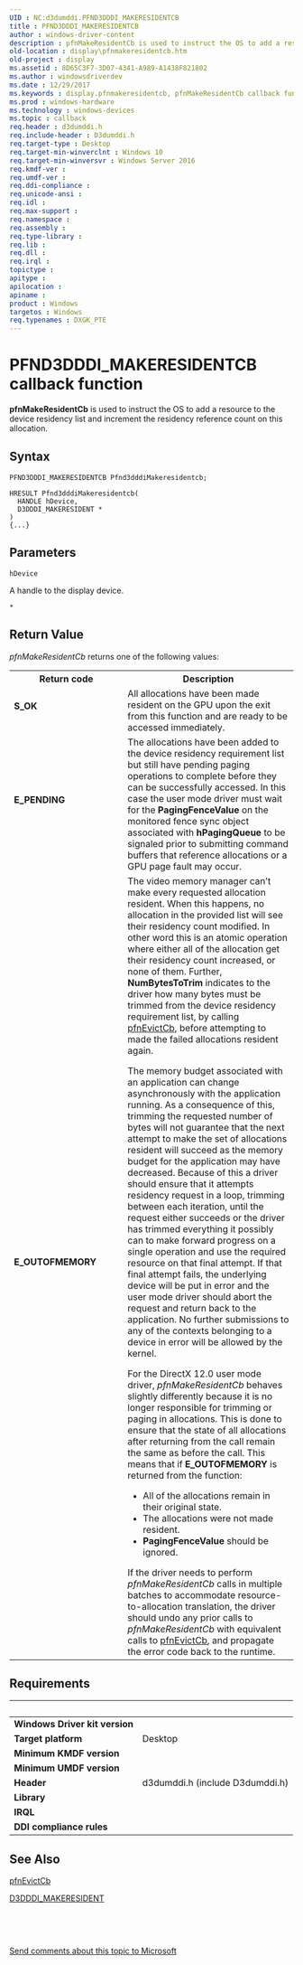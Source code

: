```yaml
---
UID : NC:d3dumddi.PFND3DDDI_MAKERESIDENTCB
title : PFND3DDDI_MAKERESIDENTCB
author : windows-driver-content
description : pfnMakeResidentCb is used to instruct the OS to add a resource to the device residency list and increment the residency reference count on this allocation.
old-location : display\pfnmakeresidentcb.htm
old-project : display
ms.assetid : 8D65C3F7-3D07-4341-A989-A1438F821802
ms.author : windowsdriverdev
ms.date : 12/29/2017
ms.keywords : display.pfnmakeresidentcb, pfnMakeResidentCb callback function [Display Devices], pfnMakeResidentCb, PFND3DDDI_MAKERESIDENTCB, PFND3DDDI_MAKERESIDENTCB, d3dumddi/pfnMakeResidentCb
ms.prod : windows-hardware
ms.technology : windows-devices
ms.topic : callback
req.header : d3dumddi.h
req.include-header : D3dumddi.h
req.target-type : Desktop
req.target-min-winverclnt : Windows 10
req.target-min-winversvr : Windows Server 2016
req.kmdf-ver : 
req.umdf-ver : 
req.ddi-compliance : 
req.unicode-ansi : 
req.idl : 
req.max-support : 
req.namespace : 
req.assembly : 
req.type-library : 
req.lib : 
req.dll : 
req.irql : 
topictype : 
apitype : 
apilocation : 
apiname : 
product : Windows
targetos : Windows
req.typenames : DXGK_PTE
---
```



# PFND3DDDI_MAKERESIDENTCB callback function
<b>pfnMakeResidentCb</b> is used to instruct the OS to add a resource to the device residency list and increment the residency reference count on this allocation.

## Syntax

```
PFND3DDDI_MAKERESIDENTCB Pfnd3dddiMakeresidentcb;

HRESULT Pfnd3dddiMakeresidentcb(
  HANDLE hDevice,
  D3DDDI_MAKERESIDENT *
)
{...}
```

## Parameters

`hDevice`

A handle to the display device.

`*`




## Return Value

<i>pfnMakeResidentCb</i> returns one of the following values:
<table>
<tr>
<th>Return code</th>
<th>Description</th>
</tr>
<tr>
<td width="40%">
<dl>
<dt><b>S_OK</b></dt>
</dl>
</td>
<td width="60%">
All allocations have been made resident on the GPU upon the exit from this function and are ready to be accessed immediately.

</td>
</tr>
<tr>
<td width="40%">
<dl>
<dt><b>E_PENDING</b></dt>
</dl>
</td>
<td width="60%">
The allocations have been added to the device residency requirement list but still have pending paging operations to complete before they can be successfully accessed. In this case the user mode driver must wait for the <b>PagingFenceValue</b> on the monitored fence sync object associated with <b>hPagingQueue</b> to be signaled prior to submitting command buffers that reference allocations or a GPU page fault may occur.

</td>
</tr>
<tr>
<td width="40%">
<dl>
<dt><b>E_OUTOFMEMORY</b></dt>
</dl>
</td>
<td width="60%">
The video memory manager can’t make every requested allocation resident. When this happens, no allocation in the provided list will see their residency count modified. In other word this is an atomic operation where either all of the allocation get their residency count increased, or none of them. Further, <b>NumBytesToTrim</b> indicates to the driver how many bytes must be trimmed from the device residency requirement list, by calling <a href="..\d3dumddi\nc-d3dumddi-pfnd3dddi_evictcb.md">pfnEvictCb</a>, before attempting to made the failed allocations resident again.


The memory budget associated with an application can change asynchronously with the application running. As a consequence of this, trimming the requested number of bytes will not guarantee that the next attempt to make the set of allocations resident will succeed as the memory budget for the application may have decreased. Because of this a driver should ensure that it attempts residency request in a loop, trimming between each iteration, until the request either succeeds or the driver has trimmed everything it possibly can to make forward progress on a single operation and use the required resource on that final attempt. If that final attempt fails, the underlying device will be put in error and the user mode driver should abort the request and return back to the application. No further submissions to any of the contexts belonging to a device in error will be allowed by the kernel.


For the DirectX 12.0 user mode driver, <i>pfnMakeResidentCb</i> behaves slightly differently because it  is no longer responsible for trimming or paging in allocations. This is done to ensure that the state of all allocations after returning from the call remain the same as before the call. This means that if <b>E_OUTOFMEMORY</b> is returned from the function:


<ul>
<li>All of the allocations remain in their original state.</li>
<li>The allocations were not made resident.</li>
<li><b>PagingFenceValue</b> should be ignored.</li>
</ul>  If the driver needs to perform <i>pfnMakeResidentCb</i> calls in multiple batches to accommodate resource-to-allocation translation, the driver should undo any prior calls to <i>pfnMakeResidentCb</i> with equivalent calls to <a href="..\d3dumddi\nc-d3dumddi-pfnd3dddi_evictcb.md">pfnEvictCb</a>, and propagate the error code back to the runtime. 

</td>
</tr>
</table>


## Requirements
| &nbsp; | &nbsp; |
| ---- |:---- |
| **Windows Driver kit version** |  |
| **Target platform** | Desktop |
| **Minimum KMDF version** |  |
| **Minimum UMDF version** |  |
| **Header** | d3dumddi.h (include D3dumddi.h) |
| **Library** |  |
| **IRQL** |  |
| **DDI compliance rules** |  |

## See Also

<a href="..\d3dumddi\nc-d3dumddi-pfnd3dddi_evictcb.md">pfnEvictCb</a>

<a href="..\d3dukmdt\ns-d3dukmdt-d3dddi_makeresident.md">D3DDDI_MAKERESIDENT</a>

 

 

<a href="mailto:wsddocfb@microsoft.com?subject=Documentation%20feedback [display\display]:%20PFND3DDDI_MAKERESIDENTCB callback function%20 RELEASE:%20(12/29/2017)&amp;body=%0A%0APRIVACY STATEMENT%0A%0AWe use your feedback to improve the documentation. We don't use your email address for any other purpose, and we'll remove your email address from our system after the issue that you're reporting is fixed. While we're working to fix this issue, we might send you an email message to ask for more info. Later, we might also send you an email message to let you know that we've addressed your feedback.%0A%0AFor more info about Microsoft's privacy policy, see http://privacy.microsoft.com/en-us/default.aspx." title="Send comments about this topic to Microsoft">Send comments about this topic to Microsoft</a>